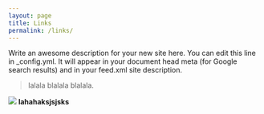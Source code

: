 ```yaml
---
layout: page
title: Links
permalink: /links/
---
```



Write an awesome description for your new site here. You can edit this line in _config.yml. It will appear in your document head meta (for Google search results) and in your feed.xml site description.
> lalala blalala blalala.

![](https://scontent.fcgk4-1.fna.fbcdn.net/v/t1.0-9/15541534_586910154833199_857458504059648837_n.jpg?_nc_eui2=v1%3AAeEEXfV9x_UBJd1uL8TX9oiv86tE8FPHdChun3vs54A6ted3M85okQauY-X4HPCHyI-pY7Gyr-g8pwyXbYlsHD59r2X-qhiv93TMDIU8ZeCBqA&oh=8ea054a99488ea8093ab507ff99a7e62&oe=58E2906C)
**lahahaksjsjsks**